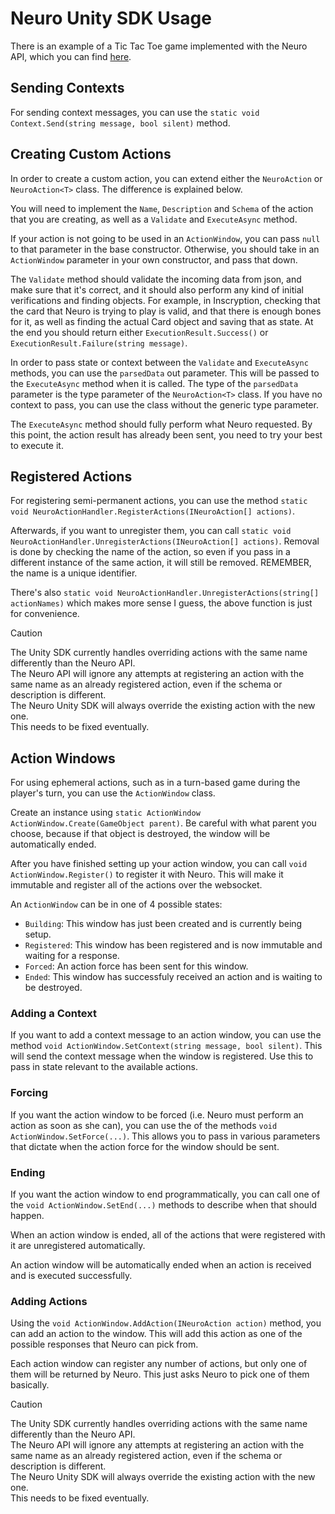 # Neuro Unity SDK Usage

There is an example of a Tic Tac Toe game implemented with the Neuro API, which you can find [here](./Assets/Examples/).

## Sending Contexts

For sending context messages, you can use the `static void Context.Send(string message, bool silent)` method.

## Creating Custom Actions

In order to create a custom action, you can extend either the `NeuroAction` or `NeuroAction<T>` class. The difference is explained below.

You will need to implement the `Name`, `Description` and `Schema` of the action that you are creating, as well as a `Validate` and `ExecuteAsync` method.

If your action is not going to be used in an `ActionWindow`, you can pass `null` to that parameter in the base constructor. Otherwise, you should take in an `ActionWindow` parameter in your own constructor, and pass that down.

The `Validate` method should validate the incoming data from json, and make sure that it's correct, and it should also perform any kind of initial verifications and finding objects. For example, in Inscryption, checking that the card that Neuro is trying to play is valid, and that there is enough bones for it, as well as finding the actual Card object and saving that as state. At the end you should return either `ExecutionResult.Success()` or `ExecutionResult.Failure(string message)`. 

In order to pass state or context between the `Validate` and `ExecuteAsync` methods, you can use the `parsedData` out parameter. This will be passed to the `ExecuteAsync` method when it is called. The type of the `parsedData` parameter is the type parameter of the `NeuroAction<T>` class. If you have no context to pass, you can use the class without the generic type parameter.

The `ExecuteAsync` method should fully perform what Neuro requested. By this point, the action result has already been sent, you need to try your best to execute it.

## Registered Actions

For registering semi-permanent actions, you can use the method `static void NeuroActionHandler.RegisterActions(INeuroAction[] actions)`.

Afterwards, if you want to unregister them, you can call `static void NeuroActionHandler.UnregisterActions(INeuroAction[] actions)`. Removal is done by checking the name of the action, so even if you pass in a different instance of the same action, it will still be removed. REMEMBER, the name is a unique identifier.

There's also `static void NeuroActionHandler.UnregisterActions(string[] actionNames)` which makes more sense I guess, the above function is just for convenience.

> [!Caution]
> The Unity SDK currently handles overriding actions with the same name differently than the Neuro API.  
> The Neuro API will ignore any attempts at registering an action with the same name as an already registered action, even if the schema or description is different.  
> The Neuro Unity SDK will always override the existing action with the new one.  
> This needs to be fixed eventually.

## Action Windows

For using ephemeral actions, such as in a turn-based game during the player's turn, you can use the `ActionWindow` class.

Create an instance using `static ActionWindow ActionWindow.Create(GameObject parent)`. Be careful with what parent you choose, because if that object is destroyed, the window will be automatically ended.

After you have finished setting up your action window, you can call `void ActionWindow.Register()` to register it with Neuro. This will make it immutable and register all of the actions over the websocket.

An `ActionWindow` can be in one of 4 possible states:
- `Building`: This window has just been created and is currently being setup.
- `Registered`: This window has been registered and is now immutable and waiting for a response.
- `Forced`: An action force has been sent for this window.
- `Ended`: This window has successfuly received an action and is waiting to be destroyed.

### Adding a Context

If you want to add a context message to an action window, you can use the method `void ActionWindow.SetContext(string message, bool silent)`. This will send the context message when the window is registered. Use this to pass in state relevant to the available actions.

### Forcing

If you want the action window to be forced (i.e. Neuro must perform an action as soon as she can), you can use the of the methods `void ActionWindow.SetForce(...)`. This allows you to pass in various parameters that dictate when the action force for the window should be sent.

### Ending

If you want the action window to end programmatically, you can call one of the `void ActionWindow.SetEnd(...)` methods to describe when that should happen.

When an action window is ended, all of the actions that were registered with it are unregistered automatically.

An action window will be automatically ended when an action is received and is executed successfully.

### Adding Actions

Using the `void ActionWindow.AddAction(INeuroAction action)` method, you can add an action to the window. This will add this action as one of the possible responses that Neuro can pick from.

Each action window can register any number of actions, but only one of them will be returned by Neuro. This just asks Neuro to pick one of them basically.

> [!Caution]
> The Unity SDK currently handles overriding actions with the same name differently than the Neuro API.  
> The Neuro API will ignore any attempts at registering an action with the same name as an already registered action, even if the schema or description is different.  
> The Neuro Unity SDK will always override the existing action with the new one.  
> This needs to be fixed eventually.
